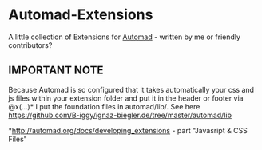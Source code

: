 # Automad-Extensions
A little collection of Extensions for [Automad](http://automad.org/) - written by me or friendly contributors?

## IMPORTANT NOTE

Because Automad is so configured that it takes automatically your css and js files within your extension folder and put it in the header or footer via @x(...)* I put the foundation files in automad/lib/. See here https://github.com/B-iggy/ignaz-biegler.de/tree/master/automad/lib

*http://automad.org/docs/developing_extensions - part "Javasript & CSS Files"
